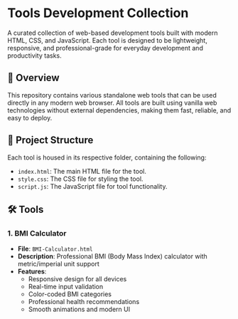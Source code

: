# Tools Development Collection

A curated collection of web-based development tools built with modern HTML, CSS, and JavaScript. Each tool is designed to be lightweight, responsive, and professional-grade for everyday development and productivity tasks.

## 🚀 Overview

This repository contains various standalone web tools that can be used directly in any modern web browser. All tools are built using vanilla web technologies without external dependencies, making them fast, reliable, and easy to deploy.

## 📁 Project Structure

Each tool is housed in its respective folder, containing the following:

- `index.html`: The main HTML file for the tool.
- `style.css`: The CSS file for styling the tool.
- `script.js`: The JavaScript file for tool functionality.

## 🛠️ Tools

### 1. BMI Calculator
- **File**: `BMI-Calculator.html`
- **Description**: Professional BMI (Body Mass Index) calculator with metric/imperial unit support
- **Features**: 
  - Responsive design for all devices
  - Real-time input validation
  - Color-coded BMI categories
  - Professional health recommendations
  - Smooth animations and modern UI







